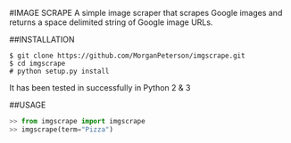 #IMAGE SCRAPE
A simple image scraper that scrapes Google images and returns a space delimited string of Google image URLs.

##INSTALLATION
```
$ git clone https://github.com/MorganPeterson/imgscrape.git
$ cd imgscrape
# python setup.py install
```
It has been tested in successfully in Python 2 & 3

##USAGE
```python
>> from imgscrape import imgscrape
>> imgscrape(term="Pizza")
```


